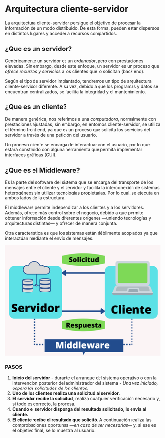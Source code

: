 # **Arquitectura cliente-servidor**
La arquitectura cliente-servidor persigue el objetivo de procesar la información de un modo distribuido. De esta forma, pueden estar dispersos en distintos lugares y acceder a recursos compartidos.

## ¿Que es un servidor?
Genéricamente un servidor es un *ordenador*, pero con prestaciones elevadas. Sin embargo, desde este enfoque, un servidor es un proceso que *ofrece recursos y servicios* a los clientes que lo solicitan (back end).

Según el tipo de servidor implantado, tendremos un tipo de arquitectura cliente-servidor diferente. A su vez, debido a que los programas y datos se encuentran centralizados, se facilita la integridad y el mantenimiento.
## ¿Que es un cliente?
De manera genérica, nos referimos a una *computadora*, normalmente con prestaciones ajustadas, sin embargo, en entornos cliente-servidor, se utiliza el término front end, ya que es un proceso que solicita los servicios del servidor a través de una petición del usuario.

Un proceso cliente se encarga de interactuar con el usuario, por lo que estará construido con alguna herramienta que permita implementar interfaces gráficas (GUI).

## ¿Que es el Middleware?
Es la parte del software del sistema que se encarga del transporte de los mensajes entre el cliente y el servidor y facilita la interconexión de sistemas heterogéneos sin utilizar tecnologías propietarias. Por lo cual, se ejecuta en ambos lados de la estructura.

El middleware permite independizar a los clientes y a los servidores. Además, ofrece más control sobre el negocio, debido a que permite obtener información desde diferentes orígenes —uniendo tecnologías y arquitecturas distintas— y ofrecer de manera conjunta.

Otra característica es que los sistemas están débilmente acoplados ya que interactúan mediante el envío de mensajes.

![Arquitectura cliente-servidor](/Infraestructura%20I/Img/Arquitectura%20cliente-servidor.png)

### PASOS
1. **Inicio del servidor** - durante el arranque del sistema operativo o con la intervencion posterior del administrador del sistema - *Una vez iniciado, espera las solicitudes de los clientes.*
2. **Uno de los clientes realiza una solicitud al servidor.**
3. **El servidor recibe la solicitud**, realiza cualquier verificación necesario y, si todo es correcto, la procesa.
4. **Cuando el servidor disponga del resultado solicitado, lo envía al cliente.**
5. **El cliente recibe el resultado que solicitó.** A continuación realiza las comprobaciones oportunas —*en caso de ser necesarias*— y, si ese es el objetivo final, se lo muestra al usuario.
